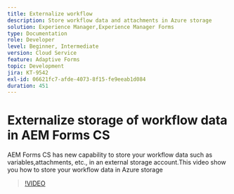 ```yaml
---
title: Externalize workflow
description: Store workflow data and attachments in Azure storage
solution: Experience Manager,Experience Manager Forms
type: Documentation
role: Developer
level: Beginner, Intermediate
version: Cloud Service
feature: Adaptive Forms
topic: Development
jira: KT-9542
exl-id: 06621fc7-afde-4073-8f15-fe9eeab1d084
duration: 451
---
```

# Externalize storage of workflow data in AEM Forms CS

AEM Forms CS has new capability to store your workflow data such as variables,attachments, etc., in an external storage account.This video show you how to store your workflow data in Azure storage

>[!VIDEO](https://video.tv.adobe.com/v/339610?quality=12&learn=on)
